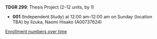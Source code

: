 **TDGR 299**: Thesis Project (2–12 units, by 1)

- **001** (Independent Study) at 12:00 am–12:00 am on Sunday (location TBA) by Iizuka, Naomi Hisako (A00737624)

[Enrollment numbers over time](./TDGR299.tsv)
